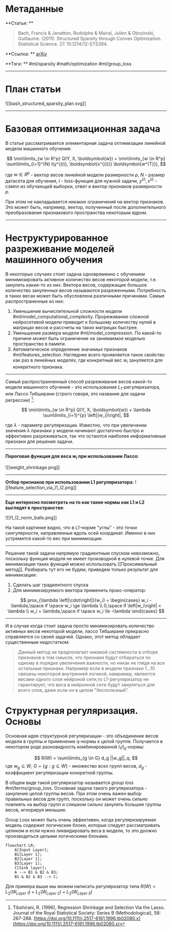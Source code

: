 # Метаданные

**Статья: ** 
> Bach, Francis & Jenatton, Rodolphe & Mairal, Julien & Obozinski, Guillaume. (2011). Structured Sparsity through Convex Optimization. Statistical Science. 27. 10.1214/12-STS394. 

**Ссылка: ** [arXiv](https://arxiv.org/abs/1109.2397)

**Тэги: ** #ml/sparsity #math/optimization #ml/group_loss

---

# План статьи

![[bash_structured_sparsity_plan.svg]]


---
# Базовая оптимизационная задача

В статье рассматривается элементарная задача оптимизации линейной модели машинного обучения: 

$$ \min\limits_{w \in R^p} Q(Y, X, \boldsymbol{w}) = \min\limits_{w \in R^p} \sum\limits_{i=1}^{N} l(y^{(i)}, \boldsymbol{x^{(i)}} \boldsymbol{w^{T}}), $$

где $w \in R^p$ - вектор весов линейной модели размерности $p$, $N$ - размер датасета для обучения, $l$ - loss-функция для нужной задачи, $y^{(i)}, x^{(i)}$ - сэмпл из обучающей выборки, ответ и вектор признаков размерности $p$. 

При этом не накладывается никаких ограничений на вектор признаков. Это может быть, например, вектор, полученный после дополнительного преобразования признакового пространства некоторым ядром. 

---
# Неструктурированное разреживание моделей машинного обучения

В некоторых случаях стоит задача одновременно с обучением минимизировать активное количество весов некоторой модели, т.е. занулить какие-то из них. Вектора весов, содержащие большое количество зануленных весов называются разреженными. Потребность в таких весах может быть обусловлена различными причинами. Самые распространенные из них:

1. Уменьшение вычислительной сложности модели #ml/model_computational_complexity. Прореживание сложной нейросетевой модели приводит к большому количеству нулей в матрицах весов и рассчеты на таких матрицах быстрее.
2. Уменьшение размера модели #ml/model_compression. По какой-то причине может быть ограничение на занимаемое моделью пространство в памяти. 
3. Автоматическое определение значимых признаков #ml/features_selection. Нагляднее всего проявляется такое свойство как раз в линейных моделях, где конкретный вес $w_i$ зануляется для конкретного признака.

---
Самый распространненный способ разреживание весов какой-то модели машинного обучения - это использование $L_1$-регуляризатора, или Лассо Тибширани (строго говоря, это название для задачи регрессии) [^1]:

$$ \min\limits_{w \in R^p} Q(Y, X, \boldsymbol{w}) + \lambda \sum\limits_{i=1}^{p} \left|{w_i}\right|, $$

где $\lambda$ - параметр регуляризации. Известно, что при увеличении значения $\lambda$ признаки у модели начинают достаточно быстро и эффективно разреживаться, так что остаются наиболее информативные признаки для решения задачи.

---
**Пороговая функция для веса $w_i$ при использовании Лассо**:

![[weight_shrinkage.png]]

---
**Отбор признаков при использовании L1 регуляризатора**:
![[feature_selection_via_l1_l2.png]]

---
**Еще интересно посмотреть на то как такие нормы как L1 и L2 выглядят в пространстве**:

![[l1_l2_norm_balls.png]]

На такой картинке видно, что в L1-норме "углы" - это точки сингулярности, направленные вдоль осей координат. Именно в них устремится какой-то вес при минимизации.

---
Решение такой задачи напрямую градиентным спуском невозможно, поскольку функция модуля не имеет производной в нулевой точке. Для минимизации таких функций можно использовать [[Проксимальный метод]]. Разбирать тут его не будем, приведем только результат для минимизации:

1. Сделать шаг градиентного спуска
2. Для минимизируемого вектора применить прокс-оператор:

$$ 
prox_{\lambda \left|\cdot\right|}(w_i) = 
\begin{cases} 
	w_i - \lambda,\space if \space w_i \ge \lambda \\
	0,\space if \left|w_i\right| < \lambda \\
	w_i + \lambda,\space if \space w_i \le -\lambda
\end{cases} 
$$

---
И в случае когда стоит задача просто минимизировать количество активных весов некоторой модели, лассо Тибширани прекрасно справляется со своей задачей. Однако, этот метод обладает существенным недостатком: 

> Данный метод не предполагает никакой системности в отборе признаков в том смысле, что признаки будут отбираться по одному в порядке увеличения важности, но никак не глядя на все остальные признаки. Например если в модели признаки $1 \dots 10$ связаны некоторой внутренней логикой, намример, являются весами одного слоя нейроной сети,то L1-регуляризатор не гарантирует, что веса в нейронной сети будут зануляться для всего слоя, даже если он в целом "бесполезный".


# Структурная регуляризация. Основы

Основная идея структурной регуляризации - это объединение весов модели в группы и применение q-нормы к целой группе. Получается в некотором роде разновидность комбинированной $l_1 / l_q$-нормы:

$$ R(W) = \sum\limits_{g \in G} d_g ||w_g||_q, $$
где $w_g \subseteq W$, $G = \{g : g \subseteq W\}$ - множество всех групп весов, $d_g$ - коэффициент регуляризации конкретной группы.

В общем виде такой регуляризатор называется *group loss* #ml/terms/group_loss. Основная задача такого регуляризатора - зануление целой группы весов. При этом очень важен выбор правильных весов для групп, поскольку он может очень сильно повлиять на выбор групп и слишком сильно занулять большие группы весов, игнорируя меньшие. 

Group Loss может быть очень эффективен, когда регуляризируемая модель содержит логические блоки, которые следует рассматривать целиком и если нужно ликвидировать веса в модели, то это должно производиться целыми логическими блоками.

```mermaid
flowchart LR;
	A[Input Layer];
	B1[Layer 1];
	B2[Layer 1];
	B3[Layer 1];
	C[Sink layer];
	A --> B1 & B2 & B3;
	B1 & B2 & B3 --> C;
```

Для примера выше мы можем написать регуляризатор типа $R(W) = L_2(W_{Layer\ 1}) + L_2(W_{Layer\ 2}) + L_2(W_{Layer\ 3})$

[^1]: Tibshirani, R. (1996), Regression Shrinkage and Selection Via the Lasso. Journal of the Royal Statistical Society: Series B (Methodological), 58: 267-288. [https://doi.org/10.1111/j.2517-6161.1996.tb02080.x](https://doi.org/10.1111/j.2517-6161.1996.tb02080.x)